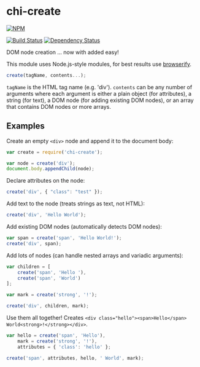 # chi-create

[![NPM](https://nodei.co/npm/chi-create.png?compact=true)](https://nodei.co/npm/chi-create/)

[![Build Status](https://drone.io/github.com/conradz/chi-create/status.png)](https://drone.io/github.com/conradz/chi-create/latest)
[![Dependency Status](https://gemnasium.com/conradz/chi-create.png)](https://gemnasium.com/conradz/chi-create)

DOM node creation ... now with added easy!

This module uses Node.js-style modules, for best results use
[browserify](https://github.com/substack/node-browserify).

```js
create(tagName, contents...);
```

`tagName` is the HTML tag name (e.g. 'div'). `contents` can be any number of
arguments where each argument is either a plain object (for attributes), a
string (for text), a DOM node (for adding existing DOM nodes), or an array
that contains DOM nodes or more arrays.

## Examples

Create an empty `<div>` node and append it to the document body:

```js
var create = require('chi-create');

var node = create('div');
document.body.appendChild(node);
```

Declare attributes on the node:

```js
create('div', { "class": "test" });
```

Add text to the node (treats strings as text, not HTML):

```js
create('div', 'Hello World');
```

Add existing DOM nodes (automatically detects DOM nodes):

```js
var span = create('span', 'Hello World!');
create('div', span);
```

Add lots of nodes (can handle nested arrays and variadic arguments):

```js
var children = [
    create('span', 'Hello '),
    create('span', 'World')
];

var mark = create('strong', '!');

create('div', children, mark);
```

Use them all together! Creates
`<div class="hello"><span>Hello</span> World<strong>!</strong></div>`.

```js
var hello = create('span', 'Hello'),
    mark = create('strong', '!'),
    attributes = { 'class': 'hello' };

create('span', attributes, hello, ' World', mark);
```